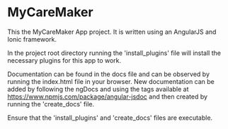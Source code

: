 # MyCareMaker
This the MyCareMaker App project. It is written using an AngularJS and Ionic framework. 

In the project root directory running the 'install_plugins' file will install the necessary plugins for this app to work.

Documentation can be found in the docs file and can be observed by running the index.html file in your browser. New documentation can be added by following the ngDocs and using the tags available at https://www.npmjs.com/package/angular-jsdoc and then created by running the 'create_docs' file.

Ensure that the 'install_plugins' and 'create_docs' files are executable.



